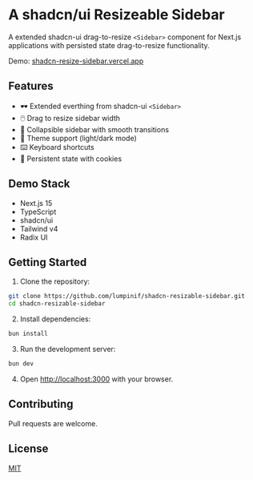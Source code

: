 # A shadcn/ui Resizeable Sidebar

A extended shadcn-ui drag-to-resize `<Sidebar>` component for Next.js applications with persisted state drag-to-resize functionality.

Demo: [shadcn-resize-sidebar.vercel.app](https://shadcn-resize-sidebar.vercel.app/)

## Features

- 🕶️ Extended everthing from shadcn-ui `<Sidebar>`
- 🖱️ Drag to resize sidebar width
- 🔄 Collapsible sidebar with smooth transitions
- 🎨 Theme support (light/dark mode)
- ⌨️ Keyboard shortcuts
- 🍪 Persistent state with cookies

## Demo Stack

- Next.js 15
- TypeScript
- shadcn/ui
- Tailwind v4
- Radix UI

## Getting Started

1. Clone the repository:

```bash
git clone https://github.com/lumpinif/shadcn-resizable-sidebar.git
cd shadcn-resizable-sidebar
```

2. Install dependencies:

```bash
bun install
```

3. Run the development server:

```bash
bun dev
```

4. Open [http://localhost:3000](http://localhost:3000) with your browser.

## Contributing

Pull requests are welcome.

## License

[MIT](https://choosealicense.com/licenses/mit/)
